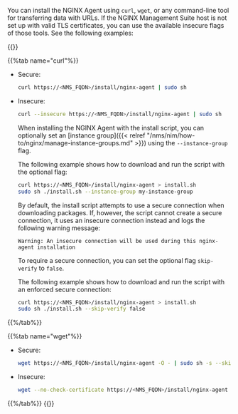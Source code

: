 You can install the NGINX Agent using `curl`, `wget`, or any command-line tool for transferring data with URLs. If the NGINX Management Suite host is not set up with valid TLS certificates, you can use the available insecure flags of those tools. See the following examples:

{{<tabs name="install-agent-api">}}

{{%tab name="curl"%}}

- Secure:

  ```bash
  curl https://<NMS_FQDN>/install/nginx-agent | sudo sh
  ```

- Insecure:

  ```bash
  curl --insecure https://<NMS_FQDN>/install/nginx-agent | sudo sh
  ```

  When installing the NGINX Agent with the install script, you can optionally set an [instance group]({{< relref "/nms/nim/how-to/nginx/manage-instance-groups.md" >}}) using the `--instance-group` flag.

  The following example shows how to download and run the script with the optional flag:

  ```bash
  curl https://<NMS_FQDN>/install/nginx-agent > install.sh
  sudo sh ./install.sh --instance-group my-instance-group
  ```

  By default, the install script attempts to use a secure connection when downloading packages. If, however, the script cannot create a secure connection, it uses an insecure connection instead and logs the following warning message:

  ``` text
  Warning: An insecure connection will be used during this nginx-agent installation
  ```

  To require a secure connection, you can set the optional flag `skip-verify` to `false`.

  The following example shows how to download and run the script with an enforced secure connection:

  ```bash
  curl https://<NMS_FQDN>/install/nginx-agent > install.sh
  sudo sh ./install.sh --skip-verify false
  ```

{{%/tab%}}

{{%tab name="wget"%}}

- Secure:

  ```bash
  wget https://<NMS_FQDN>/install/nginx-agent -O - | sudo sh -s --skip-verify false
  ```

- Insecure:

  ```bash
  wget --no-check-certificate https://<NMS_FQDN>/install/nginx-agent -O - | sudo sh
  ```

{{%/tab%}}
{{</tabs>}}

<!-- Do not remove. Keep this code at the bottom of the include -->
<!-- DOCS-1031 -->